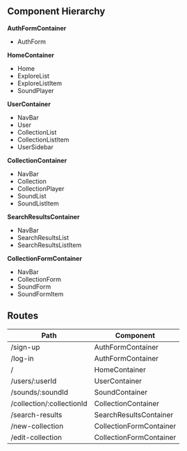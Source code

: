 ## Component Hierarchy

**AuthFormContainer**
 - AuthForm

**HomeContainer**
 - Home
 - ExploreList
  - ExploreListItem
  - SoundPlayer

**UserContainer**
 - NavBar
 - User
  - CollectionList
   - CollectionListItem
 - UserSidebar

**CollectionContainer**
 - NavBar
 - Collection
  - CollectionPlayer
  - SoundList
   - SoundListItem

**SearchResultsContainer**
 - NavBar
 - SearchResultsList
  - SearchResultsListItem

**CollectionFormContainer**
 - NavBar
 - CollectionForm
  - SoundForm
   - SoundFormItem

## Routes

| Path                      | Component               |
|---------------------------|-------------------------|
| /sign-up                  | AuthFormContainer       |
| /log-in                   | AuthFormContainer       |
| /                         | HomeContainer           |
| /users/:userId            | UserContainer           |
| /sounds/:soundId          | SoundContainer          |
| /collection/:collectionId | CollectionContainer     |
| /search-results           | SearchResultsContainer  |
| /new-collection           | CollectionFormContainer |
| /edit-collection          | CollectionFormContainer |

